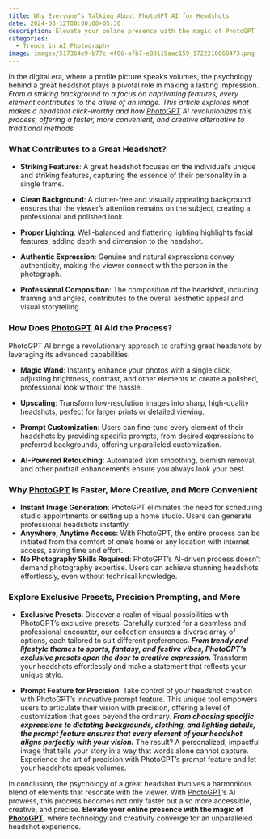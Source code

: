 ```yaml
---
title: Why Everyone’s Talking About PhotoGPT AI for Headshots
date: 2024-08-12T00:00:00+05:30
description: Elevate your online presence with the magic of PhotoGPT
categories:
  - Trends in AI Photography
image: images/517364e9-b77c-4f06-afb7-e88119aac159_1722210068473.png
---
```

In the digital era, where a profile picture speaks volumes, the psychology behind a great headshot plays a pivotal role in making a lasting impression. _From a striking background to a focus on captivating features, every element contributes to the allure of an image. This article explores what makes a headshot click-worthy and how [PhotoGPT](https://www.photogptai.com/) AI revolutionizes this process, offering a faster, more convenient, and creative alternative to traditional methods._

### What Contributes to a Great Headshot?
- **Striking Features**: A great headshot focuses on the individual’s unique and striking features, capturing the essence of their personality in a single frame.

- **Clean Background**: A clutter-free and visually appealing background ensures that the viewer’s attention remains on the subject, creating a professional and polished look.

- **Proper Lighting**: Well-balanced and flattering lighting highlights facial features, adding depth and dimension to the headshot.

- **Authentic Expression**: Genuine and natural expressions convey authenticity, making the viewer connect with the person in the photograph.

- **Professional Composition**: The composition of the headshot, including framing and angles, contributes to the overall aesthetic appeal and visual storytelling.

### How Does [PhotoGPT](https://www.photogptai.com/) AI Aid the Process?
PhotoGPT AI brings a revolutionary approach to crafting great headshots by leveraging its advanced capabilities:

- **Magic Wand**: Instantly enhance your photos with a single click, adjusting brightness, contrast, and other elements to create a polished, professional look without the hassle.

- **Upscaling**: Transform low-resolution images into sharp, high-quality headshots, perfect for larger prints or detailed viewing.

- **Prompt Customization**: Users can fine-tune every element of their headshots by providing specific prompts, from desired expressions to preferred backgrounds, offering unparalleled customization.

- **AI-Powered Retouching**: Automated skin smoothing, blemish removal, and other portrait enhancements ensure you always look your best.

### Why [PhotoGPT](https://www.photogptai.com/) Is Faster, More Creative, and More Convenient
- **Instant Image Generation**: PhotoGPT eliminates the need for scheduling studio appointments or setting up a home studio. Users can generate professional headshots instantly.
- **Anywhere, Anytime Access**: With PhotoGPT, the entire process can be initiated from the comfort of one’s home or any location with internet access, saving time and effort.
- **No Photography Skills Required**: PhotoGPT’s AI-driven process doesn’t demand photography expertise. Users can achieve stunning headshots effortlessly, even without technical knowledge.

### Explore Exclusive Presets, Precision Prompting, and More
- **Exclusive Presets**: Discover a realm of visual possibilities with PhotoGPT’s exclusive presets. Carefully curated for a seamless and professional encounter, our collection ensures a diverse array of options, each tailored to suit different preferences. _**From trendy and lifestyle themes to sports, fantasy, and festive vibes, PhotoGPT’s exclusive presets open the door to creative expression.**_ Transform your headshots effortlessly and make a statement that reflects your unique style.

- **Prompt Feature for Precision**: Take control of your headshot creation with PhotoGPT’s innovative prompt feature. This unique tool empowers users to articulate their vision with precision, offering a level of customization that goes beyond the ordinary. _**From choosing specific expressions to dictating backgrounds, clothing, and lighting details, the prompt feature ensures that every element of your headshot aligns perfectly with your vision.**_ The result? A personalized, impactful image that tells your story in a way that words alone cannot capture. Experience the art of precision with PhotoGPT’s prompt feature and let your headshots speak volumes.

In conclusion, the psychology of a great headshot involves a harmonious blend of elements that resonate with the viewer. With [PhotoGPT](https://www.photogptai.com/)’s AI prowess, this process becomes not only faster but also more accessible, creative, and precise. **Elevate your online presence with the magic of [PhotoGPT](https://www.photogptai.com/)**, where technology and creativity converge for an unparalleled headshot experience.


